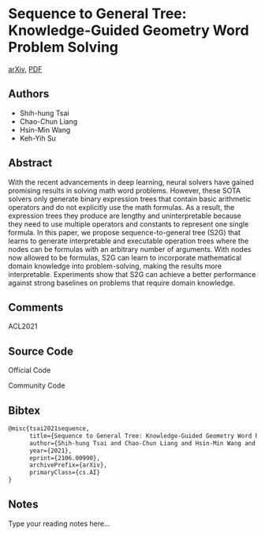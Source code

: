 
# Sequence to General Tree: Knowledge-Guided Geometry Word Problem Solving

[arXiv](https://arxiv.org/abs/2106.0990), [PDF](https://arxiv.org/pdf/2106.0990.pdf)

## Authors

- Shih-hung Tsai
- Chao-Chun Liang
- Hsin-Min Wang
- Keh-Yih Su

## Abstract

With the recent advancements in deep learning, neural solvers have gained promising results in solving math word problems. However, these SOTA solvers only generate binary expression trees that contain basic arithmetic operators and do not explicitly use the math formulas. As a result, the expression trees they produce are lengthy and uninterpretable because they need to use multiple operators and constants to represent one single formula. In this paper, we propose sequence-to-general tree (S2G) that learns to generate interpretable and executable operation trees where the nodes can be formulas with an arbitrary number of arguments. With nodes now allowed to be formulas, S2G can learn to incorporate mathematical domain knowledge into problem-solving, making the results more interpretable. Experiments show that S2G can achieve a better performance against strong baselines on problems that require domain knowledge.

## Comments

ACL2021

## Source Code

Official Code



Community Code



## Bibtex

```tex
@misc{tsai2021sequence,
      title={Sequence to General Tree: Knowledge-Guided Geometry Word Problem Solving}, 
      author={Shih-hung Tsai and Chao-Chun Liang and Hsin-Min Wang and Keh-Yih Su},
      year={2021},
      eprint={2106.00990},
      archivePrefix={arXiv},
      primaryClass={cs.AI}
}
```

## Notes

Type your reading notes here...

